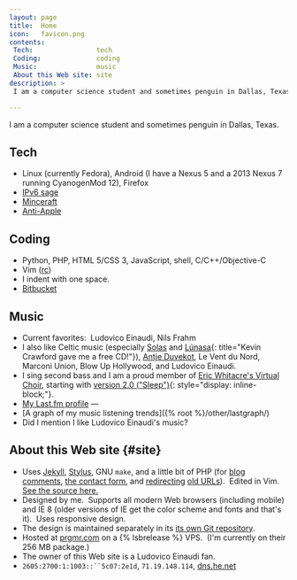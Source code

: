 ```yaml
---
layout: page
title:  Home
icon:   favicon.png
contents:
 Tech:                tech
 Coding:              coding
 Music:               music
 About this Web site: site
description: >
 I am a computer science student and sometimes penguin in Dallas, Texas.

---
```


I am a computer science student and sometimes penguin in Dallas, Texas.

## Tech

* Linux (currently Fedora), Android (I have a Nexus 5 and a 2013 Nexus 7
  running CyanogenMod 12), Firefox
* [IPv6 sage](http://ipv6.he.net/certification/scoresheet.php?pass_name=scottywz)
* [Minceraft](https://craft.bnay.me/)
* [Anti-Apple](https://www.stallman.org/apple.html)

## Coding

* Python, PHP, HTML 5/CSS 3, JavaScript, shell, C/C++/Objective-C
* Vim ([rc](http://s.zeid.me/vimrc))
* I indent with one space.
* [Bitbucket](http://code.s.zeid.me/)

## Music

* Current favorites:  Ludovico Einaudi, Nils Frahm
* I also like Celtic music (especially [Solas][] and [Lúnasa][]{: title="Kevin Crawford gave me a free CD!"}), [Antje Duvekot][Antje],
  Le Vent du Nord, Marconi Union, Blow Up Hollywood, and Ludovico Einaudi.
* I sing second bass and I am a proud member of [Eric Whitacre's Virtual Choir][EWVC],
  starting with [version 2.0 ("Sleep")][Sleep]{: style="display: inline-block;"}.
* [My Last.fm profile](https://www.last.fm/user/ScottyWZ)
  <span class="fill-in-last-fm-status hide"> — </span>
* [A graph of my music listening trends]({% root %}/other/lastgraph/)
* Did I mention I like Ludovico Einaudi's music?

[Solas]:     http://www.solasmusic.com/
[Lúnasa]:    http://www.lunasa.ie/
[Antje]:     http://www.antjeduvekot.com/
[EWVC]:      http://ericwhitacre.com/the-virtual-choir
[Sleep]:     https://www.youtube.com/watch?v=6WhWDCw3Mng

## About this Web site {#site}

* Uses [Jekyll](https://github.com/jekyll/jekyll),
  [Stylus](https://learnboost.github.io/stylus/),
  GNU `make`, and a little bit of PHP (for
  [blog comments](http://code.s.zeid.me/freecomment),
  [the contact form](http://code.s.zeid.me/site/src/master/contact/), and
  [redirecting](http://code.s.zeid.me/site-design/src/master/static/redirect.php)
  [old URLs](http://code.s.zeid.me/site/src/master/_redirects)).  Edited in Vim. 
  [See the source here.](http://code.s.zeid.me/site/src)
* Designed by me.  Supports all modern Web browsers (including mobile) and
  IE 8 (older versions of IE get the color scheme and fonts and that's it). 
  Uses responsive design.
* The design is maintained separately in its
  [its own Git repository](http://code.s.zeid.me/site-design).
* Hosted at [prgmr.com](http://prgmr.com/) on a {% lsbrelease %} VPS. 
  (I'm currently on their 256 MB package.)
* The owner of this Web site is a Ludovico Einaudi fan.
* `2605:2700:1:1003::``5c07:2e1d`, `71.19.148.114`, [dns.he.net](https://dns.he.net)
